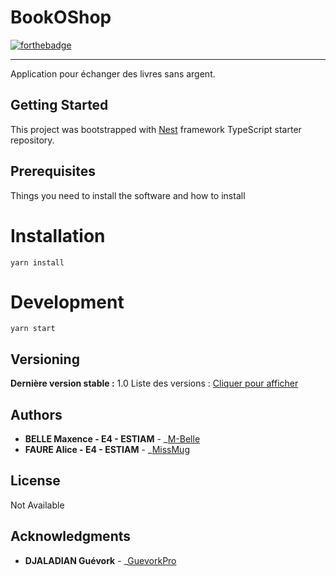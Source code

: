 # BookOShop

[![forthebadge](http://forthebadge.com/images/badges/built-with-love.svg)](http://forthebadge.com)

---

Application pour échanger des livres sans argent.

## Getting Started

This project was bootstrapped with [Nest](https://github.com/nestjs/nest) framework TypeScript starter repository.

## Prerequisites

Things you need to install the software and how to install

# Installation

`yarn install`

# Development

`yarn start`

## Versioning

**Dernière version stable :** 1.0
Liste des versions : [Cliquer pour afficher](https://github.com/M-Belle/library-back)

## Authors

- **BELLE Maxence - E4 - ESTIAM** - \_[M-Belle](https://github.com/M-Belle)
- **FAURE Alice - E4 - ESTIAM** - \_[MissMug](https://github.com/MissMug)

## License

Not Available

## Acknowledgments

- **DJALADIAN Guévork** - \_[GuevorkPro](https://github.com/Guevork-Pro)
